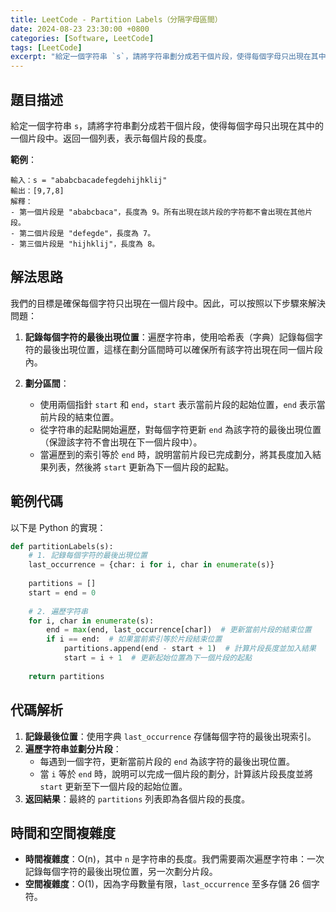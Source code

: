 ```yaml
---
title: LeetCode - Partition Labels（分隔字母區間）
date: 2024-08-23 23:30:00 +0800
categories: [Software, LeetCode]
tags: [LeetCode] 
excerpt: "給定一個字符串 `s`，請將字符串劃分成若干個片段，使得每個字母只出現在其中的一個片段中。返回一個列表，表示每個片段的長度"
---
```


## 題目描述
給定一個字符串 `s`，請將字符串劃分成若干個片段，使得每個字母只出現在其中的一個片段中。返回一個列表，表示每個片段的長度。

**範例**：

```
輸入：s = "ababcbacadefegdehijhklij"
輸出：[9,7,8]
解釋：
- 第一個片段是 "ababcbaca"，長度為 9。所有出現在該片段的字符都不會出現在其他片段。
- 第二個片段是 "defegde"，長度為 7。
- 第三個片段是 "hijhklij"，長度為 8。
```

## 解法思路
我們的目標是確保每個字符只出現在一個片段中。因此，可以按照以下步驟來解決問題：

1. **記錄每個字符的最後出現位置**：遍歷字符串，使用哈希表（字典）記錄每個字符的最後出現位置，這樣在劃分區間時可以確保所有該字符出現在同一個片段內。

2. **劃分區間**：
   - 使用兩個指針 `start` 和 `end`，`start` 表示當前片段的起始位置，`end` 表示當前片段的結束位置。
   - 從字符串的起點開始遍歷，對每個字符更新 `end` 為該字符的最後出現位置（保證該字符不會出現在下一個片段中）。
   - 當遍歷到的索引等於 `end` 時，說明當前片段已完成劃分，將其長度加入結果列表，然後將 `start` 更新為下一個片段的起點。

## 範例代碼

以下是 Python 的實現：

```python
def partitionLabels(s):
    # 1. 記錄每個字符的最後出現位置
    last_occurrence = {char: i for i, char in enumerate(s)}
    
    partitions = []
    start = end = 0
    
    # 2. 遍歷字符串
    for i, char in enumerate(s):
        end = max(end, last_occurrence[char])  # 更新當前片段的結束位置
        if i == end:  # 如果當前索引等於片段結束位置
            partitions.append(end - start + 1)  # 計算片段長度並加入結果
            start = i + 1  # 更新起始位置為下一個片段的起點
    
    return partitions
```

## 代碼解析
1. **記錄最後位置**：使用字典 `last_occurrence` 存儲每個字符的最後出現索引。
2. **遍歷字符串並劃分片段**：
   - 每遇到一個字符，更新當前片段的 `end` 為該字符的最後出現位置。
   - 當 `i` 等於 `end` 時，說明可以完成一個片段的劃分，計算該片段長度並將 `start` 更新至下一個片段的起始位置。
3. **返回結果**：最終的 `partitions` 列表即為各個片段的長度。

## 時間和空間複雜度
- **時間複雜度**：O(n)，其中 `n` 是字符串的長度。我們需要兩次遍歷字符串：一次記錄每個字符的最後出現位置，另一次劃分片段。
- **空間複雜度**：O(1)，因為字母數量有限，`last_occurrence` 至多存儲 26 個字符。
